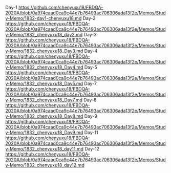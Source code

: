 Day-1 https://github.com/chenyuxu18/FBDQA-2020A/blob/0a974caad0ca9c44e7b76493ac706306ada13f2e/Memos/Study-Memo/1832-day1-chenyuxu18.md
Day-2 https://github.com/chenyuxu18/FBDQA-2020A/blob/0a974caad0ca9c44e7b76493ac706306ada13f2e/Memos/Study-Memo/1832_chenyuxu18_day2.md
Day-3 https://github.com/chenyuxu18/FBDQA-2020A/blob/0a974caad0ca9c44e7b76493ac706306ada13f2e/Memos/Study-Memo/1832_chenyuxu18_Day3.md
Day-4 https://github.com/chenyuxu18/FBDQA-2020A/blob/0a974caad0ca9c44e7b76493ac706306ada13f2e/Memos/Study-Memo/1832_chenyuxu18_Day4.md
Day-5 https://github.com/chenyuxu18/FBDQA-2020A/blob/0a974caad0ca9c44e7b76493ac706306ada13f2e/Memos/Study-Memo/1832_chenyuxu18_Day5.md
Day-7 https://github.com/chenyuxu18/FBDQA-2020A/blob/0a974caad0ca9c44e7b76493ac706306ada13f2e/Memos/Study-Memo/1832_chenyuxu18_Day7.md
Day-8 https://github.com/chenyuxu18/FBDQA-2020A/blob/0a974caad0ca9c44e7b76493ac706306ada13f2e/Memos/Study-Memo/1832_chenyuxu18_Day8.md
Day-9 https://github.com/chenyuxu18/FBDQA-2020A/blob/0a974caad0ca9c44e7b76493ac706306ada13f2e/Memos/Study-Memo/1832_chenyuxu18_Day9.md
Day-11 https://github.com/chenyuxu18/FBDQA-2020A/blob/0a974caad0ca9c44e7b76493ac706306ada13f2e/Memos/Study-Memo/1832_chenyuxu18_day11.md
Day-12 https://github.com/chenyuxu18/FBDQA-2020A/blob/0a974caad0ca9c44e7b76493ac706306ada13f2e/Memos/Study-Memo/1832_chenyuxu18_day12.md
